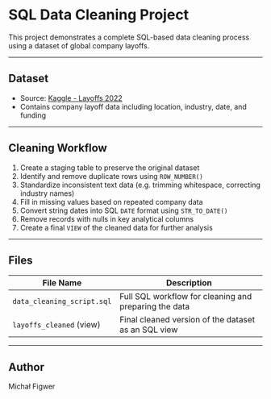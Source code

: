 #  SQL Data Cleaning Project

This project demonstrates a complete SQL-based data cleaning process using a dataset of global company layoffs.

---

##  Dataset

- Source: [Kaggle - Layoffs 2022](https://www.kaggle.com/datasets/swaptr/layoffs-2022)
- Contains company layoff data including location, industry, date, and funding

---

##  Cleaning Workflow

1. Create a staging table to preserve the original dataset
2. Identify and remove duplicate rows using `ROW_NUMBER()`
3. Standardize inconsistent text data (e.g. trimming whitespace, correcting industry names)
4. Fill in missing values based on repeated company data
5. Convert string dates into SQL `DATE` format using `STR_TO_DATE()`
6. Remove records with nulls in key analytical columns
7. Create a final `VIEW` of the cleaned data for further analysis

---

##  Files

| File Name               | Description                          |
|------------------------|--------------------------------------|
| `data_cleaning_script.sql` | Full SQL workflow for cleaning and preparing the data |
| `layoffs_cleaned` (view)   | Final cleaned version of the dataset as an SQL view |

---


##  Author
Michał Figwer 
